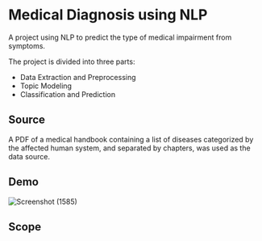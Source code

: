 # Medical Diagnosis using NLP
A project using NLP to predict the type of medical impairment from symptoms.

The project is divided into three parts:
- Data Extraction and Preprocessing
- Topic Modeling
- Classification and Prediction

## Source
A PDF of a medical handbook containing a list of diseases categorized by the affected human system, and separated by chapters, was used as the data source.

## Demo
![Screenshot (1585)](https://github.com/aksh-030/Medical-Diagnosis-NLP/assets/74759004/3d741400-3c9f-4c63-aec8-46c1ead54731)

## Scope
